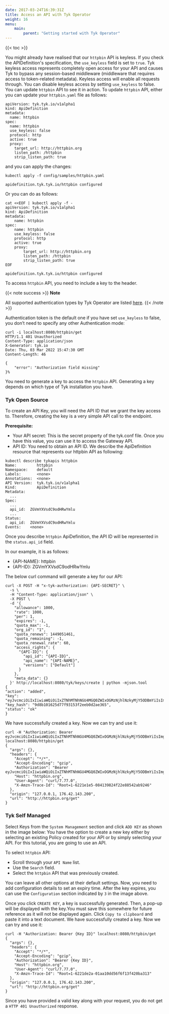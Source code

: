 ```yaml
---
date: 2017-03-24T16:39:31Z
title: Access an API with Tyk Operator
weight: 16
menu:
    main:
        parent: "Getting started with Tyk Operator"
---
```


{{< toc >}}


You might already have realised that our `httpbin` API is keyless. If you check the APIDefinition's specification, the `use_keyless` field is set to `true`.
Tyk keyless access represents completely open access for your API and causes Tyk to bypass any session-based middleware (middleware that requires access to token-related metadata). Keyless access will enable all requests through.
You can disable keyless access by setting `use_keyless` to false. You can update `httpbin` API to see it in action.
To update `httpbin` API, either you can update your `httpbin.yaml` file as follows:

```
apiVersion: tyk.tyk.io/v1alpha1
kind: ApiDefinition
metadata:
  name: httpbin
spec:
  name: httpbin
  use_keyless: false
  protocol: http
  active: true
  proxy:
    target_url: http://httpbin.org
    listen_path: /httpbin
    strip_listen_path: true
```

and you can apply the changes:

```
kubectl apply -f config/samples/httpbin.yaml

apidefinition.tyk.tyk.io/httpbin configured
```

Or you can do as follows:

```
cat <<EOF | kubectl apply -f -
apiVersion: tyk.tyk.io/v1alpha1
kind: ApiDefinition
metadata:
    name: httpbin
spec:
    name: httpbin
    use_keyless: false
    protocol: http
    active: true
    proxy:
        target_url: http://httpbin.org
        listen_path: /httpbin
        strip_listen_path: true
EOF

apidefinition.tyk.tyk.io/httpbin configured
```

To access `httpbin` API, you need to include a key to the header.

{{< note success >}}
**Note**  

All supported authentication types by Tyk Operator are listed [here](https://github.com/TykTechnologies/tyk-operator/blob/master/docs/api_definitions.md#client-to-gateway-authentication).
{{< /note >}}

Authentication token is the default one if you have set `use_keyless` to false, you don’t need to specify any other Authentication mode:

```
curl -i localhost:8080/httpbin/get
HTTP/1.1 401 Unauthorized
Content-Type: application/json
X-Generator: tyk.io
Date: Thu, 03 Mar 2022 15:47:30 GMT
Content-Length: 46

{
    "error": "Authorization field missing"
}%
```

You need to generate a key to access the `httpbin` API. Generating a key depends on which type of Tyk installation you have.

### Tyk Open Source

To create an API Key, you will need the API ID that we grant the key access to. Therefore, creating the key is a very simple API call to the endpoint.

**Prerequisite:**

- Your API secret: This is the secret property of the tyk.conf file. Once you have this value, you can use it to access the Gateway API.
- API ID: You need to obtain an API ID. We describe the ApiDefinition resource that represents our httpbin API as following:

```
kubectl describe tykapis httpbin
Name:         httpbin
Namespace:    default
Labels:       <none>
Annotations:  <none>
API Version:  tyk.tyk.io/v1alpha1
Kind:         ApiDefinition
Metadata:
  ...
Spec:
  ...
  api_id:  ZGVmYXVsdC9odHRwYmlu
  ...
Status:
  api_id:  ZGVmYXVsdC9odHRwYmlu
Events:    <none>
```

Once you describe `httpbin` ApiDefinition, the API ID will be represented in the `status.api_id` field.

In our example, it is as follows:

- {API-NAME}: httpbin
- {API-ID}: ZGVmYXVsdC9odHRwYmlu

The below curl command will generate a key for our API:

```
curl -X POST -H "x-tyk-authorization: {API-SECRET}" \
  -s \
  -H "Content-Type: application/json" \
  -X POST \
  -d '{
    "allowance": 1000,
    "rate": 1000,
    "per": 1,
    "expires": -1,
    "quota_max": -1,
    "org_id": "1",
    "quota_renews": 1449051461,
    "quota_remaining": -1,
    "quota_renewal_rate": 60,
    "access_rights": {
      "{API-ID}": {
        "api_id": "{API-ID}",
        "api_name": "{API-NAME}",
        "versions": ["Default"]
      }
    },
    "meta_data": {}
  }' http://localhost:8080/tyk/keys/create | python -mjson.tool
{
"action": "added",
"key": "eyJvcmciOiIxIiwiaWQiOiIxZTNhMTNhNGU4MGQ0ZWIxOGMzNjhlNzkyMjY5ODBmYiIsImgiOiJtdXJtdXIxMjgifQ==",
"key_hash": "9d8b101625d77f93153f2eeb0d2ae365",
"status": "ok"
}
```

We have successfully created a key. Now we can try and use it:

```
curl -H "Authorization: Bearer eyJvcmciOiIxIiwiaWQiOiIxZTNhMTNhNGU4MGQ0ZWIxOGMzNjhlNzkyMjY5ODBmYiIsImgiOiJtdXJtdXIxMjgifQ==" localhost:8080/httpbin/get
{
  "args": {},
  "headers": {
    "Accept": "*/*",
    "Accept-Encoding": "gzip",
    "Authorization": "Bearer eyJvcmciOiIxIiwiaWQiOiIxZTNhMTNhNGU4MGQ0ZWIxOGMzNjhlNzkyMjY5ODBmYiIsImgiOiJtdXJtdXIxMjgifQ==",
    "Host": "httpbin.org",
    "User-Agent": "curl/7.77.0",
    "X-Amzn-Trace-Id": "Root=1-6221e1e5-084139824f22e88542ab9246"
  },
  "origin": "127.0.0.1, 176.42.143.200",
  "url": "http://httpbin.org/get"
}
```

### Tyk Self Managed

Select Keys from the `System Management` section and click `ADD KEY` as shown in the image below:
You have the option to create a new key either by selecting an existing Policy created for your API or by simply selecting your API. For this tutorial, you are going to use an API.

To select `httpbin` API:

- Scroll through your `API Name` list.
- Use the `Search` field.
- Select the `httpbin` API that was previously created.

You can leave all other options at their default settings.
Now, you need to add configuration details to set an expiry time. After the key expires, you can use the `Configuration` section indicated by `3` in the image above.

Once you click `CREATE KEY`, a key is successfully generated. Then, a pop-up will be displayed with the key.You must save this somewhere for future reference as it will not be displayed again.
Click `Copy to clipboard` and paste it into a text document.
We have successfully created a key. Now we can try and use it:

```
curl -H "Authorization: Bearer {Key ID}" localhost:8080/httpbin/get
{
  "args": {},
  "headers": {
    "Accept": "*/*",
    "Accept-Encoding": "gzip",
    "Authorization": "Bearer {Key ID}",
    "Host": "httpbin.org",
    "User-Agent": "curl/7.77.0",
    "X-Amzn-Trace-Id": "Root=1-6221de2a-01aa10dd56f6f13f420ba313"
  },
  "origin": "127.0.0.1, 176.42.143.200",
  "url": "http://httpbin.org/get"
}
```

Since you have provided a valid key along with your request, you do not get a `HTTP 401 Unauthorized` response.
